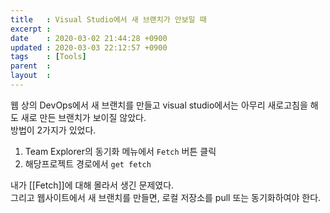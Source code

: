 ```yaml
---
title   : Visual Studio에서 새 브랜치가 안보일 때
excerpt : 
date    : 2020-03-02 21:44:28 +0900
updated : 2020-03-03 22:12:57 +0900
tags    : [Tools]
parent  : 
layout  :
---
```


웹 상의 DevOps에서 새 브랜치를 만들고 visual studio에서는 아무리 새로고침을 해도 새로 만든 브랜치가 보이질 않았다.  
방법이 2가지가 있었다.

1. Team Explorer의 동기화 메뉴에서 `Fetch` 버튼 클릭
2. 해당프로젝트 경로에서 `get fetch`  
   
내가 [[Fetch]]에 대해 몰라서 생긴 문제였다.  
그리고 웹사이트에서 새 브랜치를 만들면, 로컬 저장소를 pull 또는 동기화하여야 한다.  
